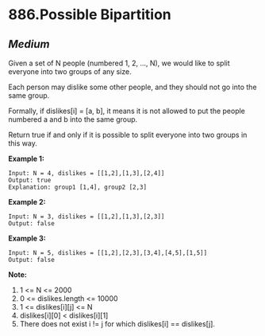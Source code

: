 886.Possible Bipartition
=========

*Medium*
---------

Given a set of N people (numbered 1, 2, ..., N), we would like to split everyone into two groups of any size.

Each person may dislike some other people, and they should not go into the same group.

Formally, if dislikes[i] = [a, b], it means it is not allowed to put the people numbered a and b into the same group.

Return true if and only if it is possible to split everyone into two groups in this way.

**Example 1:**

    Input: N = 4, dislikes = [[1,2],[1,3],[2,4]]
    Output: true
    Explanation: group1 [1,4], group2 [2,3]

**Example 2:**

    Input: N = 3, dislikes = [[1,2],[1,3],[2,3]]
    Output: false

**Example 3:**

    Input: N = 5, dislikes = [[1,2],[2,3],[3,4],[4,5],[1,5]]
    Output: false

**Note:**

1. 1 <= N <= 2000
2. 0 <= dislikes.length <= 10000
3. 1 <= dislikes[i][j] <= N
4. dislikes[i][0] < dislikes[i][1]
5. There does not exist i != j for which dislikes[i] == dislikes[j].
